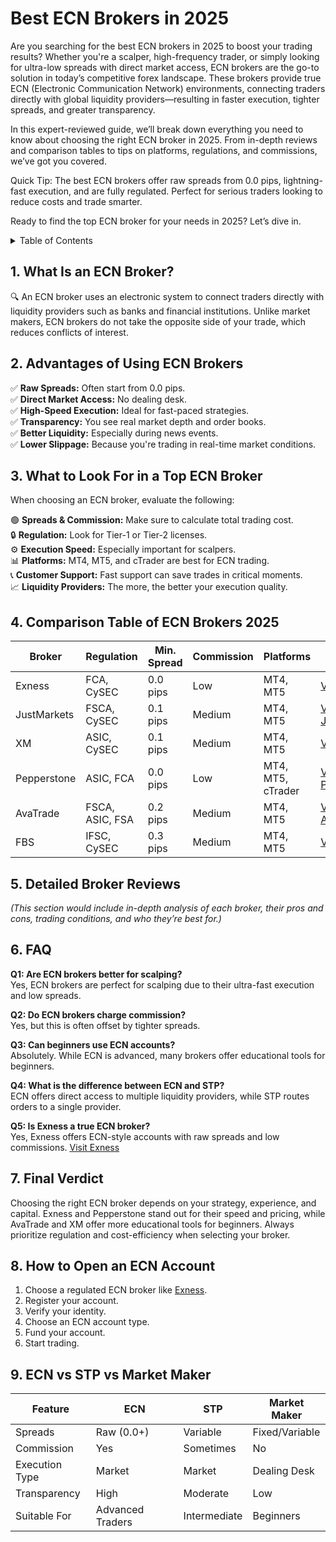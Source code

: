 # Best ECN Brokers in 2025

Are you searching for the best ECN brokers in 2025 to boost your trading results? Whether you're a scalper, high-frequency trader, or simply looking for ultra-low spreads with direct market access, ECN brokers are the go-to solution in today’s competitive forex landscape. These brokers provide true ECN (Electronic Communication Network) environments, connecting traders directly with global liquidity providers—resulting in faster execution, tighter spreads, and greater transparency.

In this expert-reviewed guide, we’ll break down everything you need to know about choosing the right ECN broker in 2025. From in-depth reviews and comparison tables to tips on platforms, regulations, and commissions, we’ve got you covered.

Quick Tip: The best ECN brokers offer raw spreads from 0.0 pips, lightning-fast execution, and are fully regulated. Perfect for serious traders looking to reduce costs and trade smarter.

Ready to find the top ECN broker for your needs in 2025? Let’s dive in.

<details>
<summary>Table of Contents</summary>

- [1. What Is an ECN Broker?](#1-what-is-an-ecn-broker)
- [2. Advantages of Using ECN Brokers](#2-advantages-of-using-ecn-brokers)
- [3. What to Look For in a Top ECN Broker](#3-what-to-look-for-in-a-top-ecn-broker)
- [4. Comparison Table of ECN Brokers 2025](#4-comparison-table-of-ecn-brokers-2025)
- [5. Detailed Broker Reviews](#5-detailed-broker-reviews)
- [6. FAQ](#6-faq)
- [7. Final Verdict](#7-final-verdict)
- [8. How to Open an ECN Account](#8-how-to-open-an-ecn-account)
- [9. ECN vs STP vs Market Maker](#9-ecn-vs-stp-vs-market-maker)

</details>

## 1. What Is an ECN Broker?

🔍 An ECN broker uses an electronic system to connect traders directly with liquidity providers such as banks and financial institutions. Unlike market makers, ECN brokers do not take the opposite side of your trade, which reduces conflicts of interest.

## 2. Advantages of Using ECN Brokers

✅ **Raw Spreads:** Often start from 0.0 pips.  
✅ **Direct Market Access:** No dealing desk.  
✅ **High-Speed Execution:** Ideal for fast-paced strategies.  
✅ **Transparency:** You see real market depth and order books.  
✅ **Better Liquidity:** Especially during news events.  
✅ **Lower Slippage:** Because you're trading in real-time market conditions.

## 3. What to Look For in a Top ECN Broker

When choosing an ECN broker, evaluate the following:

🟢 **Spreads & Commission:** Make sure to calculate total trading cost.  
🔒 **Regulation:** Look for Tier-1 or Tier-2 licenses.  
⚙️ **Execution Speed:** Especially important for scalpers.  
📊 **Platforms:** MT4, MT5, and cTrader are best for ECN trading.  
📞 **Customer Support:** Fast support can save trades in critical moments.  
📈 **Liquidity Providers:** The more, the better your execution quality.

## 4. Comparison Table of ECN Brokers 2025

| Broker       | Regulation        | Min. Spread | Commission | Platforms | Affiliate Link |
|--------------|-------------------|-------------|------------|-----------|----------------|
| Exness       | FCA, CySEC        | 0.0 pips    | Low        | MT4, MT5  | [Visit Exness](https://one.exnesstrack.org/a/english23) |
| JustMarkets  | FSCA, CySEC       | 0.1 pips    | Medium     | MT4, MT5  | [Visit JustMarkets](https://one.justmarkets.link/a/79iqw0j6nj) |
| XM           | ASIC, CySEC       | 0.1 pips    | Medium     | MT4, MT5  | [Visit XM](https://clicks.pipaffiliates.com/c?c=589901&l=en&p=0) |
| Pepperstone  | ASIC, FCA         | 0.0 pips    | Low        | MT4, MT5, cTrader | [Visit Pepperstone](https://trk.pepperstonepartners.com/aff_c?offer_id=367&aff_id=33954) |
| AvaTrade     | FSCA, ASIC, FSA   | 0.2 pips    | Medium     | MT4, MT5  | [Visit AvaTrade](https://www.avatrade.com?versionId=10301&tag=194438) |
| FBS          | IFSC, CySEC       | 0.3 pips    | Medium     | MT4, MT5  | [Visit FBS](https://fbs.partners?ibl=587836&ibp=21398815) |

## 5. Detailed Broker Reviews

*(This section would include in-depth analysis of each broker, their pros and cons, trading conditions, and who they’re best for.)*

## 6. FAQ

**Q1: Are ECN brokers better for scalping?**  
Yes, ECN brokers are perfect for scalping due to their ultra-fast execution and low spreads.

**Q2: Do ECN brokers charge commission?**  
Yes, but this is often offset by tighter spreads.

**Q3: Can beginners use ECN accounts?**  
Absolutely. While ECN is advanced, many brokers offer educational tools for beginners.

**Q4: What is the difference between ECN and STP?**  
ECN offers direct access to multiple liquidity providers, while STP routes orders to a single provider.

**Q5: Is Exness a true ECN broker?**  
Yes, Exness offers ECN-style accounts with raw spreads and low commissions. [Visit Exness](https://one.exnesstrack.org/a/english23)

## 7. Final Verdict

Choosing the right ECN broker depends on your strategy, experience, and capital. Exness and Pepperstone stand out for their speed and pricing, while AvaTrade and XM offer more educational tools for beginners. Always prioritize regulation and cost-efficiency when selecting your broker.

## 8. How to Open an ECN Account

1. Choose a regulated ECN broker like [Exness](https://one.exnesstrack.org/a/english23).  
2. Register your account.  
3. Verify your identity.  
4. Choose an ECN account type.  
5. Fund your account.  
6. Start trading.

## 9. ECN vs STP vs Market Maker

| Feature         | ECN             | STP              | Market Maker      |
|----------------|------------------|------------------|-------------------|
| Spreads        | Raw (0.0+)       | Variable          | Fixed/Variable     |
| Commission     | Yes              | Sometimes         | No                 |
| Execution Type | Market            | Market            | Dealing Desk       |
| Transparency   | High              | Moderate          | Low                |
| Suitable For   | Advanced Traders  | Intermediate      | Beginners          |
